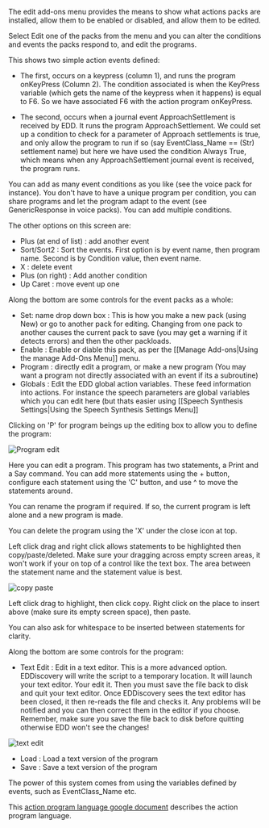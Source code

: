 The edit add-ons menu provides the means to show what actions packs are installed, allow them to be enabled or disabled, and allow them to be edited.

Select Edit one of the packs from the menu and you can alter the conditions and events the packs respond to, and edit the programs.

This shows two simple action events defined:

* The first, occurs on a keypress (column 1), and runs the program onKeyPress (Column 2).  The condition associated is when the KeyPress variable (which gets the name of the keypress when it happens) is equal to F6.  So we have associated F6 with the action program onKeyPress.

* The second, occurs when a journal event ApproachSettlement is received by EDD.  It runs the program ApproachSettlement. We could set up a condition to check for a parameter of Approach settlements is true, and only allow the program to run if so (say EventClass_Name == (Str) settlement name) but here we have used the condition Always True, which means when any ApproachSettlement journal event is received, the program runs.

You can add as many event conditions as you like (see the voice pack for instance). You don't have to have a unique program per condition, you can share programs and let the program adapt to the event (see GenericResponse in voice packs).  You can add multiple conditions.

The other options on this screen are:

* Plus (at end of list) : add another event
* Sort/Sort2 : Sort the events. First option is by event name, then program name.  Second is by Condition value, then event name.
* X : delete event
* Plus (on right) : Add another condition
* Up Caret : move event up one

Along the bottom are some controls for the event packs as a whole:

* Set: name drop down box : This is how you make a new pack (using New) or go to another pack for editing. Changing from one pack to another causes the current pack to save (you may get a warning if it detects errors) and then the other packloads.
* Enable : Enable or diable this pack, as per the [[Manage Add-ons|Using the manage Add-Ons Menu]] menu.
* Program : directly edit a program, or make a new program (You may want a program not directly associated with an event if its a subroutine)
* Globals : Edit the EDD global action variables.  These feed information into actions.  For instance the speech parameters are global variables which you can edit here (but thats easier using [[Speech Synthesis Settings|Using the Speech Synthesis Settings Menu]]

Clicking on 'P' for program beings up the editing box to allow you to define the program:

![Program edit](http://i.imgur.com/tYAZ20P.png)

Here you can edit a program.  This program has two statements, a Print and a Say command.  You can add more statements using the + button, configure each statement using the 'C' button, and use ^ to move the statements around.

You can rename the program if required.  If so, the current program is left alone and a new program is made.

You can delete the program using the 'X' under the close icon at top.

Left click drag and right click allows statements to be highlighted then copy/paste/deleted.  Make sure your dragging across empty screen areas, it won't work if your on top of a control like the text box.  The area between the statement name and the statement value is best.

![copy paste](http://i.imgur.com/uLlzabM.png)

Left click drag to highlight, then click copy.  Right click on the place to insert above (make sure its empty screen space), then paste.

You can also ask for whitespace to be inserted between statements for clarity.

Along the bottom are some controls for the program:

* Text Edit : Edit in a text editor.  This is a more advanced option. EDDiscovery will write the script to a temporary location.  It will launch your text editor.  Your edit it.  Then you must save the file back to disk and quit your text editor.  Once EDDiscovery sees the text editor has been closed, it then re-reads the file and checks it. Any problems will be notified and you can then correct them in the editor if you choose.  Remember, make sure you save the file back to disk before quitting otherwise EDD won't see the changes!

![text edit](http://i.imgur.com/VIveDYQ.png)

* Load : Load a text version of the program
* Save : Save a text version of the program

The power of this system comes from using the variables defined by events, such as EventClass_Name etc. 

This [action program language google document](https://docs.google.com/document/d/1M7ODl9Z68vzKCRFXKD2be3l3747G_rgzM1TnaXOiR0w/edit?usp=sharing) describes the action program language.